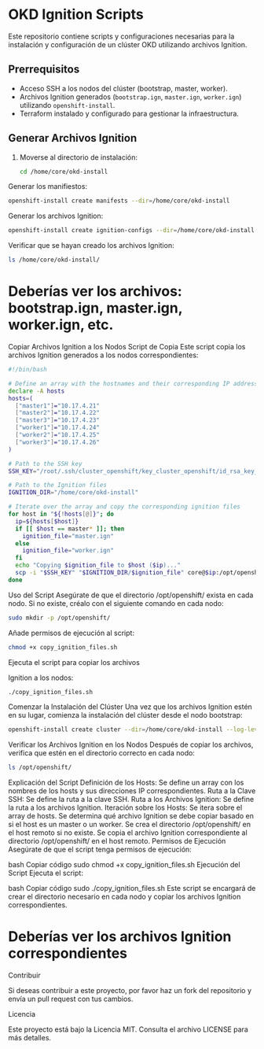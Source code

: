 # OKD Ignition Scripts

Este repositorio contiene scripts y configuraciones necesarias para la instalación y configuración de un clúster OKD utilizando archivos Ignition.

## Prerrequisitos

- Acceso SSH a los nodos del clúster (bootstrap, master, worker).
- Archivos Ignition generados (`bootstrap.ign`, `master.ign`, `worker.ign`) utilizando `openshift-install`.
- Terraform instalado y configurado para gestionar la infraestructura.

## Generar Archivos Ignition

1. Moverse al directorio de instalación:
   ```bash
   cd /home/core/okd-install
   ```

Generar los manifiestos:

```bash
openshift-install create manifests --dir=/home/core/okd-install
```
Generar los archivos Ignition:

```bash
openshift-install create ignition-configs --dir=/home/core/okd-install
```
Verificar que se hayan creado los archivos Ignition:

```bash
ls /home/core/okd-install/
```

# Deberías ver los archivos: bootstrap.ign, master.ign, worker.ign, etc.

Copiar Archivos Ignition a los Nodos
Script de Copia
Este script copia los archivos Ignition generados a los nodos correspondientes:

```bash
#!/bin/bash

# Define an array with the hostnames and their corresponding IP addresses
declare -A hosts
hosts=(
  ["master1"]="10.17.4.21"
  ["master2"]="10.17.4.22"
  ["master3"]="10.17.4.23"
  ["worker1"]="10.17.4.24"
  ["worker2"]="10.17.4.25"
  ["worker3"]="10.17.4.26"
)

# Path to the SSH key
SSH_KEY="/root/.ssh/cluster_openshift/key_cluster_openshift/id_rsa_key_cluster_openshift"

# Path to the Ignition files
IGNITION_DIR="/home/core/okd-install"

# Iterate over the array and copy the corresponding ignition files
for host in "${!hosts[@]}"; do
  ip=${hosts[$host]}
  if [[ $host == master* ]]; then
    ignition_file="master.ign"
  else
    ignition_file="worker.ign"
  fi
  echo "Copying $ignition_file to $host ($ip)..."
  scp -i "$SSH_KEY" "$IGNITION_DIR/$ignition_file" core@$ip:/opt/openshift/$ignition_file
done
```

Uso del Script
Asegúrate de que el directorio /opt/openshift/ exista en cada nodo. Si no existe, créalo con el siguiente comando en cada nodo:

```bash
sudo mkdir -p /opt/openshift/
```

Añade permisos de ejecución al script:

```bash 
chmod +x copy_ignition_files.sh
```

Ejecuta el script para copiar los archivos

Ignition a los nodos:

```bash
./copy_ignition_files.sh
```

Comenzar la Instalación del Clúster
Una vez que los archivos Ignition estén en su lugar, comienza la instalación del clúster desde el nodo bootstrap:

```bash
openshift-install create cluster --dir=/home/core/okd-install --log-level=debug
```

Verificar los Archivos Ignition en los Nodos
Después de copiar los archivos, verifica que estén en el directorio correcto en cada nodo:

```bash
ls /opt/openshift/
```




Explicación del Script
Definición de los Hosts: Se define un array con los nombres de los hosts y sus direcciones IP correspondientes.
Ruta a la Clave SSH: Se define la ruta a la clave SSH.
Ruta a los Archivos Ignition: Se define la ruta a los archivos Ignition.
Iteración sobre los Hosts: Se itera sobre el array de hosts.
Se determina qué archivo Ignition se debe copiar basado en si el host es un master o un worker.
Se crea el directorio /opt/openshift/ en el host remoto si no existe.
Se copia el archivo Ignition correspondiente al directorio /opt/openshift/ en el host remoto.
Permisos de Ejecución
Asegúrate de que el script tenga permisos de ejecución:

bash
Copiar código
sudo chmod +x copy_ignition_files.sh
Ejecución del Script
Ejecuta el script:

bash
Copiar código
sudo ./copy_ignition_files.sh
Este script se encargará de crear el directorio necesario en cada nodo y copiar los archivos Ignition correspondientes.








# Deberías ver los archivos Ignition correspondientes

Contribuir

Si deseas contribuir a este proyecto, por favor haz un fork del repositorio y envía un pull request con tus cambios.

Licencia

Este proyecto está bajo la Licencia MIT. Consulta el archivo LICENSE para más detalles.